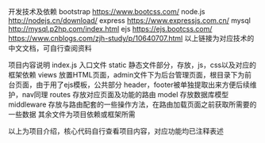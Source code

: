 开发技术及依赖
bootstrap		https://www.bootcss.com/
node.js		http://nodejs.cn/download/
express 		https://www.expressjs.com.cn/
mysql		http://mysql.p2hp.com/index.html
ejs		https://ejs.bootcss.com/ 	https://www.cnblogs.com/zjh-study/p/10640707.html
以上链接为对应技术的中文文档，可自行查阅资料


项目内容说明
index.js 	入口文件
static  	静态文件部分，存放，js，css以及对应的框架依赖
views 	放置HTML页面，admin文件下为后台管理页面，根目录下为前台页面，由于用了ejs模板，公共部分 header，footer被单独提取出来方便后续维护，nav同理
routes  	存放对应页面及功能的路由
model  	存放数据库模型
middleware 	存放与路由配套的一些操作方法，在路由加载页面之前获取所需要的一些数据
其余文件为项目依赖或框架所需

以上为项目介绍，核心代码自行查看项目内容，对应功能均已注释表述
